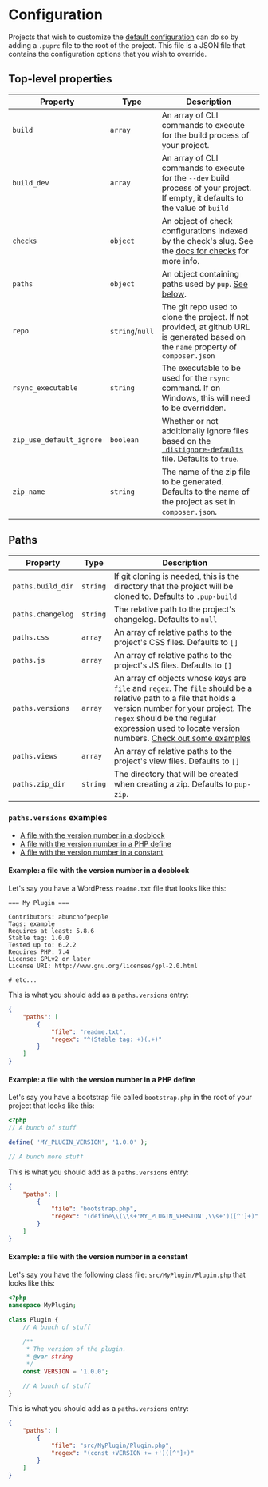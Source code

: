 # Configuration

Projects that wish to customize the [default configuration](/.puprc-defaults) can do so by adding a `.puprc` file to the
root of the project. This file is a JSON file that contains the configuration options that you wish to override.

## Top-level properties

| Property    | Type           | Description                                                                                                                         |
|-------------|----------------|-------------------------------------------------------------------------------------------------------------------------------------|
| `build`     | `array`        | An array of CLI commands to execute for the build process of your project.                                                          |
| `build_dev` | `array`        | An array of CLI commands to execute for the `--dev` build process of your project. If empty, it defaults to the value of `build`    |
| `checks`    | `object`       | An object of check configurations indexed by the check's slug. See the [docs for checks](/docs/checks.md) for more info.            |
| `paths`     | `object`       | An object containing paths used by `pup`. [See below](#paths).                                                                      |
| `repo`      | `string`/`null` | The git repo used to clone the project. If not provided, at github URL is generated based on the `name` property of `composer.json` |
| `rsync_executable` | `string` | The executable to be used for the `rsync` command. If on Windows, this will need to be overridden.                                  |
| `zip_use_default_ignore` | `boolean` | Whether or not additionally ignore files based on the [`.distignore-defaults`](/.distignore-defaults) file. Defaults to `true`.     |
| `zip_name` | `string` | The name of the zip file to be generated. Defaults to the name of the project as set in `composer.json`.                            |

## Paths

| Property          | Type     | Description                                                                                                                                                                                                                                                                         |
|-------------------|----------|-------------------------------------------------------------------------------------------------------------------------------------------------------------------------------------------------------------------------------------------------------------------------------------|
| `paths.build_dir` | `string` | If git cloning is needed, this is the directory that the project will be cloned to. Defaults to `.pup-build`                                                                                                                                                                        |
| `paths.changelog` | `string` | The relative path to the project's changelog. Defaults to `null`                                                                                                                                                                                                                    |
| `paths.css`       | `array`  | An array of relative paths to the project's CSS files. Defaults to `[]`                                                                                                                                                                                                             |
| `paths.js`        | `array`  | An array of relative paths to the project's JS files. Defaults to `[]`                                                                                                                                                                                                              |
| `paths.versions`  | `array`  | An array of objects whose keys are `file` and `regex`. The `file` should be a relative path to a file that holds a version number for your project. The `regex` should be the regular expression used to locate version numbers. [Check out some examples](#pathsversions-examples) |
| `paths.views`     | `array`  | An array of relative paths to the project's view files. Defaults to `[]`                                                                                                                                                                                                            |
| `paths.zip_dir`   | `string` | The directory that will be created when creating a zip. Defaults to `pup-zip`.                                                                                                                                                                                                      |


### `paths.versions` examples

* [A file with the version number in a docblock](#example-a-file-with-the-version-number-in-a-docblock)
* [A file with the version number in a PHP define](#example-a-file-with-the-version-number-in-a-php-define)
* [A file with the version number in a constant](#example-a-file-with-the-version-number-in-a-constant)

#### Example: a file with the version number in a docblock

Let's say you have a WordPress `readme.txt` file that looks like this:

```text
=== My Plugin ===

Contributors: abunchofpeople
Tags: example
Requires at least: 5.8.6
Stable tag: 1.0.0
Tested up to: 6.2.2
Requires PHP: 7.4
License: GPLv2 or later
License URI: http://www.gnu.org/licenses/gpl-2.0.html

# etc...
```

This is what you should add as a `paths.versions` entry:

```json
{
    "paths": [
        {
            "file": "readme.txt",
            "regex": "^(Stable tag: +)(.+)"
        }
    ]
}
```

#### Example: a file with the version number in a PHP define

Let's say you have a bootstrap file called `bootstrap.php` in the root of your project that looks like this:

```php
<?php
// A bunch of stuff

define( 'MY_PLUGIN_VERSION', '1.0.0' );

// A bunch more stuff
```

This is what you should add as a `paths.versions` entry:

```json
{
    "paths": [
        {
            "file": "bootstrap.php",
            "regex": "(define\\(\\s+'MY_PLUGIN_VERSION',\\s+')([^']+)"
        }
    ]
}
```

#### Example: a file with the version number in a constant

Let's say you have the following class file: `src/MyPlugin/Plugin.php` that looks like this:

```php
<?php
namespace MyPlugin;

class Plugin {
    // A bunch of stuff
    
    /**
     * The version of the plugin.
     * @var string 
     */
    const VERSION = '1.0.0';

    // A bunch of stuff
}
```

This is what you should add as a `paths.versions` entry:

```json
{
    "paths": [
        {
            "file": "src/MyPlugin/Plugin.php",
            "regex": "(const +VERSION += +')([^']+)"
        }
    ]
}
```